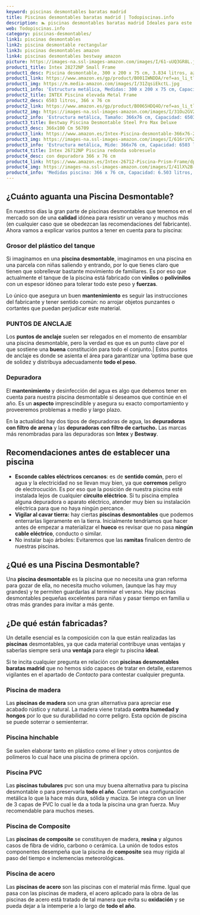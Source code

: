 ```yaml
---
keyword: piscinas desmontables baratas madrid
title: Piscinas desmontables baratas madrid | Todopiscinas.info
description: 🏊 piscinas desmontables baratas madrid Ideales para este verano 2021. Aquí puedes comprar piscinas desmontables baratas madrid y comparar con otras similares. No dejes escapar piscinas desmontables baratas madrid a un precio realmente tentador.
web: Todopiscinas.info
category: piscinas-desmontables/
link1: piscinas desmontables
link2: piscina desmontable rectangular
link3: piscinas desmontables amazon
link4: piscinas desmontables bestway amazon
picture: https://images-na.ssl-images-amazon.com/images/I/61-uUQ3GR8L.jpg
product1_title: Intex 28272NP Small Frame
product1_desc: Piscina desmontable, 300 x 200 x 75 cm, 3.834 litros, azul
product1_link: https://www.amazon.es/gp/product/B001IWNDDA/ref=as_li_tl?ie=UTF8&camp=3638&creative=24630&creativeASIN=B001IWNDDA&linkCode=as2&tag=todopiscinas0e-21&linkId=25b9d647487c889cb6ef56ed63f50ca1
product1_img: https://m.media-amazon.com/images/I/31ZqsiEkctL.jpg
product1_info: 'Estructura metálica, Medidas: 300 x 200 x 75 cm, Capacidad: 3.834 litros, Para 6 personas (+ 6 años), Fácil montaje, Forma rectangular'
product2_title: INTEX Piscina elevada Metal Frame
product2_desc: 6503 litros, 366 x 76 cm
product2_link: https://www.amazon.es/gp/product/B0065HDQ4O/ref=as_li_tl?ie=UTF8&camp=3638&creative=24630&creativeASIN=B0065HDQ4O&linkCode=as2&tag=todopiscinas0e-21&linkId=ed2430e3ba564d3527ee103df33ed7b3
product2_img: https://images-na.ssl-images-amazon.com/images/I/31Ou2GV2SAL.jpg
product2_info: 'Estructura metálica, Tamaño: 366x76 cm, Capacidad: 6503 litros, Forma circular, De 4 a 7 personas (+6 años)'
product3_title: Bestway Piscina Desmontable Steel Pro Max Deluxe
product3_desc: 366x100 Cm 56709
product3_link: https://www.amazon.es/Intex-Piscina-desmontable-366x76-28210NP/dp/B0065HDQ4O?__mk_es_ES=%C3%85M%C3%85%C5%BD%C3%95%C3%91&crid=25UQGV9HG2INI&dchild=1&keywords=piscinas+desmontables&qid=1615854176&sprefix=piscinas+dem%2Caps%2C201&sr=8-5&linkCode=ll1&tag=todopiscinas0e-21&linkId=34f200977c6cbaab1f3f4d9ac0e64755&language=es_ES&ref_=as_li_ss_tl
product3_img: https://images-na.ssl-images-amazon.com/images/I/616riV%2BiY3L.jpg
product3_info: 'Estructura metálica, Mide: 366x76 cm, Capacidad: 6503 litros, De 4 a 7 personas mayores de 6 años, Forma circular, Tecnología Super-Tough'
product4_title: Intex 26712NP Piscina redonda sobresuelo
product4_desc: con depuradora 366 x 76 cm
product4_link: https://www.amazon.es/Intex-26712-Piscina-Prism-Frame/dp/B07FB823GL?__mk_es_ES=%C3%85M%C3%85%C5%BD%C3%95%C3%91&dchild=1&keywords=piscinas+desmontables+con+depuradora&qid=1615936418&sr=8-5&linkCode=ll1&tag=todopiscinas0e-21&linkId=d98699de7830cd471766fa1daa36de34&language=es_ES&ref_=as_li_ss_tl
product4_img: https://images-na.ssl-images-amazon.com/images/I/41lX%2B-YpibL.jpg
product4_info: 'Medidas piscina: 366 x 76 cm, Capacidad: 6.503 litros, Incluye depuradora de cartucha A, Lona resistente triple capa'
---
```



<stats-list :link1=link1 :link2=link2 :link3=link3 :link4=link4 :category=category></stats-list>


## ¿Cuánto aguanta una Piscina Desmontable?

En nuestros días la gran parte de piscinas desmontables que tenemos en el mercado son de una **calidad** idónea para resistir un verano y muchos más (en cualquier caso que se obedezcan las recomendaciones del fabricante). Ahora vamos a explicar varios puntos a tener en cuenta para tu piscina:


### Grosor del plástico del tanque

Si imaginamos en una **piscina desmontable**, imaginamos en una piscina en una parcela con niñas saliendo y entrando, por lo que tienes claro que tienen que sobrellevar bastante movimiento de familiares. Es por eso que actualmente el tanque de la piscina está fabricado con **vinilos** o **polivinilos** con un espesor idóneo para tolerar todo este peso y **fuerzas**.

Lo único que asegura un	 buen **mantenimiento** es seguir las instrucciones del fabricante y tener sentido común: no arrojar objetos punzantes o cortantes que puedan perjudicar este material.


### PUNTOS DE ANCLAJE

Los **puntos de anclaje** suelen ser relegados en el momento de ensamblar una piscina desmontable, pero la verdad es que es un punto clave por el que sostiene una **buena** constitución para todo el conjunto.| Estos puntos de anclaje es donde se asienta el área para garantizar una ’optima base que de solidez y distribuya adecuadamente **todo el peso**.


### Depuradora

El **mantenimiento** y desinfección del agua es algo que debemos tener en cuenta para nuestra piscina desmontable si deseamos que continúe en el año. Es un **aspecto** imprescindible y asegura su exacto comportamiento y proveeremos problemas a medio y largo plazo.

En la actualidad hay dos tipos de depuradoras de agua, las **depuradoras con filtro de arena** y  las **depuradoras** **con filtro de cartucho.** Las marcas más renombradas para las depuradoras son **Intex** y **Bestway**.


## Recomendaciones antes de establecer una piscina



*   **Esconde cables eléctricos cercanos**: es de **sentido común**, pero el agua y la electricidad no se llevan muy bien, ya que **corremos** peligro de electrocución. Es por eso que la posición de nuestra piscina esté instalada lejos de cualquier **circuito eléctrico**. Si tu piscina emplea alguna depuradora o aparato eléctrico, atender muy bien su instalación eléctrica para que no haya ningún percance.
*   **Vigilar al cavar tierra:** hay ciertas **piscinas desmontables** que podemos enterrarlas ligeramente en la tierra. Inicialmente tendríamos que hacer antes de empezar a materializar el **hueco** es revisar que no pasa **ningún cable eléctrico**, conducto o similar.
*   No instalar bajo árboles: Evitaremos que las **ramitas** finalicen dentro de nuestras piscinas.
## ¿Qué es una Piscina Desmontable?

Una **piscina desmontable** es la piscina que no necesita una gran reforma para gozar de ella, no necesita mucho volumen, (aunque las hay muy grandes) y te permiten guardarlas al terminar el verano. Hay piscinas desmontables pequeñas excelentes para niñas y pasar tiempo en familia u otras más grandes para invitar a más gente.

<brand-panel :title=product1_title :desc=product1_desc :img=product1_img :link=product1_link></brand-panel>


## ¿De qué  están fabricadas?

Un detalle esencial es la composición con la que están realizadas las **piscinas** desmontables, ya que cada material contribuye unas ventajas y saberlas siempre será una **ventaja** para elegir tu piscina **ideal**.

Si te incita cualquier pregunta en relación con **piscinas desmontables baratas madrid** que no hemos sido capaces de tratar en detalle, estaremos vigilantes en el apartado de _Contacto_ para contestar cualquier pregunta.


### Piscina de madera

Las **piscinas de madera** son una gran alternativa para apreciar ese acabado rústico y natural. La madera viene tratada **contra humedad y hongos** por lo que su durabilidad no corre peligro. Esta opción de piscina se puede soterrar o semienterrar.


### Piscina hinchable

 Se suelen elaborar tanto en plástico como el liner y otros conjuntos de polímeros lo cual hace una piscina de primera opción.


### Piscina  PVC

Las **piscinas tubulares** pvc son una muy buena alternativa para tu piscina desmontable o para preservarla **todo el año**. Cuentan una configuración metálica lo que la hace más dura, sólida y maciza. Se integra con un liner de 3 capas de PVC lo cual le da a toda la piscina una gran fuerza. Muy recomendable para muchos meses.


### Piscina de Composite

Las **piscinas de composite** se constituyen de madera, **resina** y algunos casos de fibra de vidrio, carbono o cerámica. La unión de todos estos componentes desempeña que la piscina de **composite** sea muy rígida al paso del tiempo e inclemencias meteorológicas.


### Piscina de acero

Las **piscinas de acero** son las piscinas con el material más firme. Igual que pasa con las piscinas de madera, el acero aplicado para la obra de las piscinas de acero está tratado de tal manera que evita su **oxidación** y se pueda dejar a la intemperie a lo largo de **todo el año**.

<external-banner></external-banner>
